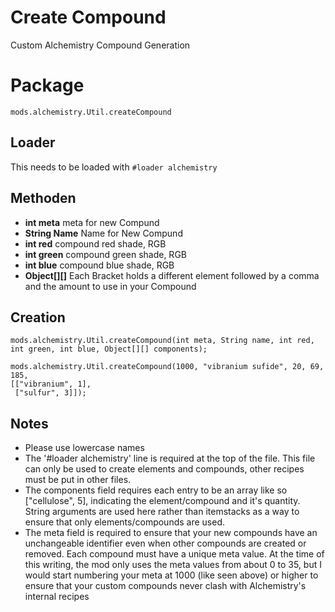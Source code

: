 # Create Compound
Custom Alchemistry Compound Generation

# Package
```zenscript
mods.alchemistry.Util.createCompound
```

## Loader
This needs to be loaded with `#loader alchemistry`

## Methoden
- **int meta** meta for new Compund
- **String Name** Name for New Compund
- **int red** compound red shade, RGB
- **int green** compound green shade, RGB
- **int blue** compound blue shade, RGB
- **Object[][]** Each Bracket holds a different element followed by a comma and the amount to use in your Compound

## Creation
```zenscript
mods.alchemistry.Util.createCompound(int meta, String name, int red, int green, int blue, Object[][] components);

mods.alchemistry.Util.createCompound(1000, "vibranium sufide", 20, 69, 185,
[["vibranium", 1],
 ["sulfur", 3]]);
```

## Notes
- Please use lowercase names
- The '#loader alchemistry' line is required at the top of the file. This file can only be used to create elements and compounds, other recipes must be put in other files.
- The components field requires each entry to be an array like so ["cellulose", 5], indicating the element/compound and it's quantity. String arguments are used here rather than itemstacks as a way to ensure that only elements/compounds are used.
- The meta field is required to ensure that your new compounds have an unchangeable identifier even when other compounds are created or removed. Each compound must have a unique meta value. At the time of this writing, the mod only uses the meta values from about 0 to 35, but I would start numbering your meta at 1000 (like seen above) or higher to ensure that your custom compounds never clash with Alchemistry's internal recipes
